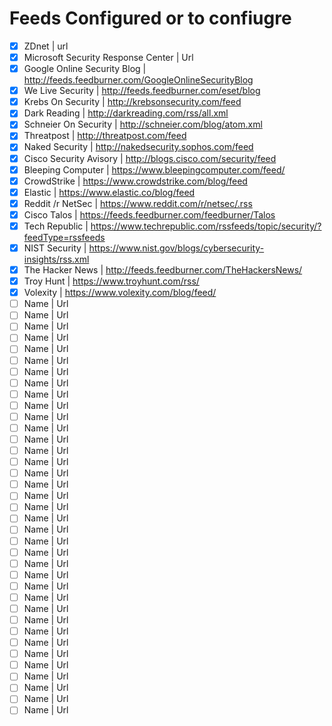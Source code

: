 # Feeds Configured or to confiugre
- [x] ZDnet | url
- [x] Microsoft Security Response Center   | Url
- [X] Google Online Security Blog | http://feeds.feedburner.com/GoogleOnlineSecurityBlog
- [X] We Live Security | http://feeds.feedburner.com/eset/blog
- [X] Krebs On Security | http://krebsonsecurity.com/feed 
- [X] Dark Reading  | http://darkreading.com/rss/all.xml
- [X] Schneier On Security  | http://schneier.com/blog/atom.xml 
- [X] Threatpost  |  http://threatpost.com/feed 
- [X] Naked Security  | http://nakedsecurity.sophos.com/feed 
- [X] Cisco Security Avisory  | http://blogs.cisco.com/security/feed 
- [X] Bleeping Computer  |  https://www.bleepingcomputer.com/feed/
- [X] CrowdStrike  | https://www.crowdstrike.com/blog/feed
- [X] Elastic  | https://www.elastic.co/blog/feed
- [X] Reddit /r NetSec  | https://www.reddit.com/r/netsec/.rss
- [X] Cisco Talos  | https://feeds.feedburner.com/feedburner/Talos
- [X] Tech Republic  | https://www.techrepublic.com/rssfeeds/topic/security/?feedType=rssfeeds
- [X] NIST Security  | https://www.nist.gov/blogs/cybersecurity-insights/rss.xml
- [X] The Hacker News  | http://feeds.feedburner.com/TheHackersNews/
- [X] Troy Hunt  | https://www.troyhunt.com/rss/
- [X] Volexity | https://www.volexity.com/blog/feed/
- [ ] Name  | Url
- [ ] Name  | Url
- [ ] Name  | Url
- [ ] Name  | Url
- [ ] Name  | Url
- [ ] Name  | Url
- [ ] Name  | Url
- [ ] Name  | Url
- [ ] Name  | Url
- [ ] Name  | Url
- [ ] Name  | Url
- [ ] Name  | Url
- [ ] Name  | Url
- [ ] Name  | Url
- [ ] Name  | Url
- [ ] Name  | Url
- [ ] Name  | Url
- [ ] Name  | Url
- [ ] Name  | Url
- [ ] Name  | Url
- [ ] Name  | Url
- [ ] Name  | Url
- [ ] Name  | Url
- [ ] Name  | Url
- [ ] Name  | Url
- [ ] Name  | Url
- [ ] Name  | Url
- [ ] Name  | Url
- [ ] Name  | Url
- [ ] Name  | Url
- [ ] Name  | Url
- [ ] Name  | Url
- [ ] Name  | Url
- [ ] Name  | Url
- [ ] Name  | Url
- [ ] Name  | Url
- [ ] Name  | Url
